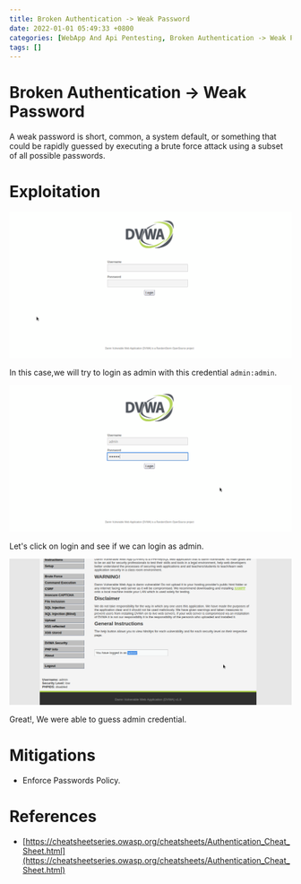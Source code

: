 ```yaml
---
title: Broken Authentication -> Weak Password
date: 2022-01-01 05:49:33 +0800
categories: [WebApp And Api Pentesting, Broken Authentication -> Weak Password]
tags: []  
---
```


#  Broken Authentication -> Weak Password

A weak password is short, common, a system default, or something that could be rapidly guessed by executing a brute force attack using a subset of all possible passwords.

# Exploitation

![bsw](https://raw.githubusercontent.com/cyberkhalid/cyberkhalid.github.io/main/assets/img/ipentest/bsw1.png)

In this case,we will try to login as admin with this credential `admin:admin`.

![bsw](https://raw.githubusercontent.com/cyberkhalid/cyberkhalid.github.io/main/assets/img/ipentest/bsw2.png)

Let's click on login and see if we can login as admin.

![bsw](https://raw.githubusercontent.com/cyberkhalid/cyberkhalid.github.io/main/assets/img/ipentest/bsw3.png)

Great!, We were able to guess admin credential.

# Mitigations

-  Enforce Passwords Policy.

# References

- [https://cheatsheetseries.owasp.org/cheatsheets/Authentication_Cheat_Sheet.html](https://cheatsheetseries.owasp.org/cheatsheets/Authentication_Cheat_Sheet.html)
